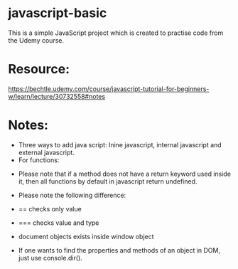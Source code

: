 # javascript-basic

This is a simple JavaScript project which is created to practise code from the Udemy course.

# Resource:

https://bechtle.udemy.com/course/javascript-tutorial-for-beginners-w/learn/lecture/30732558#notes

# Notes:

- Three ways to add java script: Inine javascript, internal javascript and external javascript.
- For functions:

* Please note that if a method does not have a return keyword used inside it, then all functions by default in javascript return undefined.

- Please note the following difference:

* == checks only value
* === checks value and type

* document objects exists inside window object
* If one wants to find the properties and methods of an object in DOM, just use console.dir().
